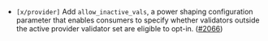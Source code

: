 - `[x/provider]` Add `allow_inactive_vals`, a power shaping configuration parameter that enables consumers
  to specify whether validators outside the active provider validator set are eligible to opt-in.
  ([\#2066](https://github.com/Roc8Trppn/interchain-security/pull/2066))
